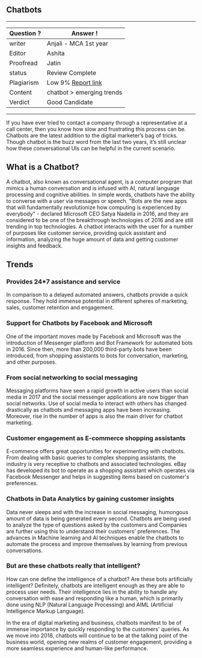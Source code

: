 ## Chatbots

---
Question ? | Answer ! |
--- | --- |
writer | Anjali - MCA 1st year
Editor | Ashita
Proofread | Jatin
status | Review Complete
Plagiarism | Low 9% [Report link](./plag_reports/plag_chatbots.pdf)
Content | chatbot > emerging trends
Verdict | Good Candidate
---

If you have ever tried to contact a company through a representative at a call center, then you know how slow and frustrating this process can be. 
Chatbots are the latest addition to the digital marketer’s bag of tricks. Though chatbot is the buzz word from the last two years, it’s still unclear how these conversational UIs can be helpful in the current scenario.

## What is a Chatbot?

A chatbot, also known as conversational agent, is a computer program that mimics a human conversation and is infused with AI, natural language processing and cognitive abilities. In simple words, chatbots  have the ability to converse with a user via messages or speech. 
"Bots are the new apps that will fundamentally revolutionize how computing is experienced by everybody" - declared Microsoft CEO Satya Nadella in 2016, and they are considered to be one of the breakthrough technologies of 2016 and are still trending in top technologies. A chatbot interacts with the user for a number of purposes like customer service, providing quick assistant and information, analyzing the huge amount of data and getting customer insights and feedback.

## Trends

### Provides 24*7 assistance and service
In comparison to a delayed automated answers, chatbots provide a quick response. They hold immense potential in different spheres of  marketing, sales, customer retention and engagement. 

### Support for Chatbots by Facebook and Microsoft

One of the important moves made by Facebook and Microsoft was the introduction of Messenger platform and Bot Framework for automated bots in 2016. Since then, more than 200,000 third-party bots have been introduced, from shopping assistants to bots for conversation, marketing, and other purposes.

### From social networking to social messaging
Messaging platforms have seen a rapid growth in active users than social media in 2017 and the social messenger applications are now bigger than social networks. Use of social media to interact with others has changed drastically as chatbots and messaging apps have been increasing. Moreover, rise in the number of apps is also the main driver for chatbot marketing.

### Customer engagement as E-commerce shopping assistants

E-commerce offers great opportunities for experimenting with chatbots. From dealing with basic queries to complex shopping assistants, the industry is very receptive to chatbots and associated technologies. eBay has developed its bot to operate as a shopping assistant which operates via Facebook Messenger and helps in suggesting items based on customer's preferences. 

### Chatbots in Data Analytics by gaining customer insights

Data never sleeps and with the increase in social messaging, humongous amount of data is being generated every second. Chatbots are being used to analyze the type of questions asked by the customers and Companies are further using this to understand their customers' preferences. The advances in Machine learning and AI techniques enable the chatbots to automate the process and improve themselves by learning from previous conversations.

### But are these chatbots really that intelligent?

How can one define the intelligence of a chatbot? Are these bots artificially intelligent? 
Definitely, chatbots are intelligent enough as they are able to process user needs. Their intelligence lies in the ability to handle any conversation with ease and responding like a human, which is primarily done using NLP (Natural Language Processing) and AIML (Artificial Intelligence Markup Language).

In the era of digital marketing and business, chatbots manifest to be of immense importance by quickly responding to the customers' queries. As we move into 2018, chatbots will continue to be at the talking point of the business world, opening new realms of customer engagement, providing a more seamless experience and human-like performance.
